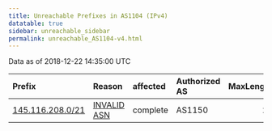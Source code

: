 ```yaml
---
title: Unreachable Prefixes in AS1104 (IPv4)
datatable: true
sidebar: unreachable_sidebar
permalink: unreachable_AS1104-v4.html
---
```


Data as of 2018-12-22 14:35:00 UTC


<div class="datatable-begin"></div>

| Prefix                                                     | Reason                                                                                                 | affected   | Authorized AS   |   MaxLength | Anchor                                         |   unreachable /24s |
|:-----------------------------------------------------------|:-------------------------------------------------------------------------------------------------------|:-----------|:----------------|------------:|:-----------------------------------------------|-------------------:|
| [145.116.208.0/21](https://stat.ripe.net/145.116.208.0/21) | [INVALID ASN](https://rpki-validator.ripe.net/announcement-preview?asn=AS1104&prefix=145.116.208.0/21) | complete   | AS1150          |          20 | [RIPE](unreachable_RIPE_NCC_RPKI_Root-v4.html) |                  8 |

<div class="datatable-end"></div>